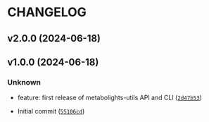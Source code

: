 # CHANGELOG

## v2.0.0 (2024-06-18)

## v1.0.0 (2024-06-18)

### Unknown

* feature: first release of metabolights-utils API and CLI ([`2d47b53`](https://github.com/EBI-Metabolights/metabolights-utils/commit/2d47b53d13d26bd46d8fa976c26f2f47df18f542))

* Initial commit ([`55106cd`](https://github.com/EBI-Metabolights/metabolights-utils/commit/55106cd581fdd8d360b366c216ef85042f4c3906))
